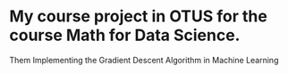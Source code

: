 # My course project in OTUS for the course Math for Data Science.
Them Implementing the Gradient Descent Algorithm in Machine Learning
